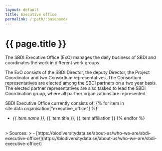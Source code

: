 ```yaml
---
layout: default
title: Executive office
permalink: /:path/:basename/
---
```

# {{ page.title }}

The SBDI Executive Office (ExO) manages the daily business of SBDI and coordinates the work in different work groups.

The ExO consists of the SBDI Director, the deputy Director, the Project Coordinator and two Consortium representatives. The Consortium representatives are elected among the SBDI partners on a two year basis. The elected partner representatives are also tasked to lead the SBDI Coordination group, where all partner organizations are represented.

SBDI Executive Office currently consists of:
{% for item in site.data.organisation["executive_office"] %}
  - *{{ item.name }}*, {{ item.title }}, {{ item.affiliation }}
{% endfor %}

<br>
> Sources:
> - [https://biodiversitydata.se/about-us/who-we-are/sbdi-executive-office/](https://biodiversitydata.se/about-us/who-we-are/sbdi-executive-office/)
